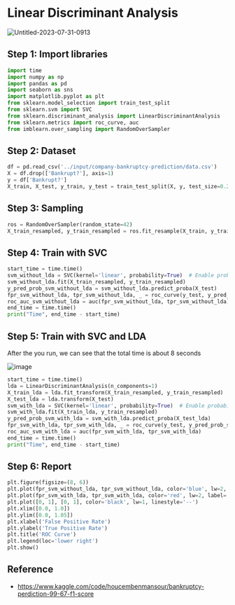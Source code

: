 # Linear Discriminant Analysis 

![Untitled-2023-07-31-0913](https://github.com/hughiephan/DPL/assets/16631121/f2a56402-2264-49f8-bff6-93c6e2855b56)

## Step 1: Import libraries
```python
import time
import numpy as np
import pandas as pd
import seaborn as sns 
import matplotlib.pyplot as plt
from sklearn.model_selection import train_test_split
from sklearn.svm import SVC
from sklearn.discriminant_analysis import LinearDiscriminantAnalysis
from sklearn.metrics import roc_curve, auc
from imblearn.over_sampling import RandomOverSampler
```

## Step 2: Dataset
```python
df = pd.read_csv('../input/company-bankruptcy-prediction/data.csv')
X = df.drop(['Bankrupt?'], axis=1)
y = df['Bankrupt?']
X_train, X_test, y_train, y_test = train_test_split(X, y, test_size=0.2, random_state=42)
```

## Step 3: Sampling
```python
ros = RandomOverSampler(random_state=42)
X_train_resampled, y_train_resampled = ros.fit_resample(X_train, y_train)
```

## Step 4: Train with SVC
```python
start_time = time.time()
svm_without_lda = SVC(kernel='linear', probability=True)  # Enable probability estimation
svm_without_lda.fit(X_train_resampled, y_train_resampled)
y_pred_prob_svm_without_lda = svm_without_lda.predict_proba(X_test)
fpr_svm_without_lda, tpr_svm_without_lda, _ = roc_curve(y_test, y_pred_prob_svm_without_lda[:, 1])
roc_auc_svm_without_lda = auc(fpr_svm_without_lda, tpr_svm_without_lda)
end_time = time.time()
print("Time", end_time - start_time)
```

## Step 5: Train with SVC and LDA

After the you run, we can see that the total time is about 8 seconds

![image](https://github.com/hughiephan/DPL/assets/16631121/f2360acb-3f2a-45d2-a328-4c69bbcc42af)

```python
start_time = time.time()
lda = LinearDiscriminantAnalysis(n_components=1)
X_train_lda = lda.fit_transform(X_train_resampled, y_train_resampled)
X_test_lda = lda.transform(X_test)
svm_with_lda = SVC(kernel='linear', probability=True)  # Enable probability estimation
svm_with_lda.fit(X_train_lda, y_train_resampled)
y_pred_prob_svm_with_lda = svm_with_lda.predict_proba(X_test_lda)
fpr_svm_with_lda, tpr_svm_with_lda, _ = roc_curve(y_test, y_pred_prob_svm_with_lda[:, 1])
roc_auc_svm_with_lda = auc(fpr_svm_with_lda, tpr_svm_with_lda)
end_time = time.time()
print("Time", end_time - start_time)
```

## Step 6: Report
```python
plt.figure(figsize=(8, 6))
plt.plot(fpr_svm_without_lda, tpr_svm_without_lda, color='blue', lw=2, label='SVM without LDA (AUC = %0.2f)' % roc_auc_svm_without_lda)
plt.plot(fpr_svm_with_lda, tpr_svm_with_lda, color='red', lw=2, label='SVM with LDA (AUC = %0.2f)' % roc_auc_svm_with_lda)
plt.plot([0, 1], [0, 1], color='black', lw=1, linestyle='--')
plt.xlim([0.0, 1.0])
plt.ylim([0.0, 1.05])
plt.xlabel('False Positive Rate')
plt.ylabel('True Positive Rate')
plt.title('ROC Curve')
plt.legend(loc='lower right')
plt.show()
```

## Reference
- https://www.kaggle.com/code/houcembenmansour/bankruptcy-perdiction-99-67-f1-score
